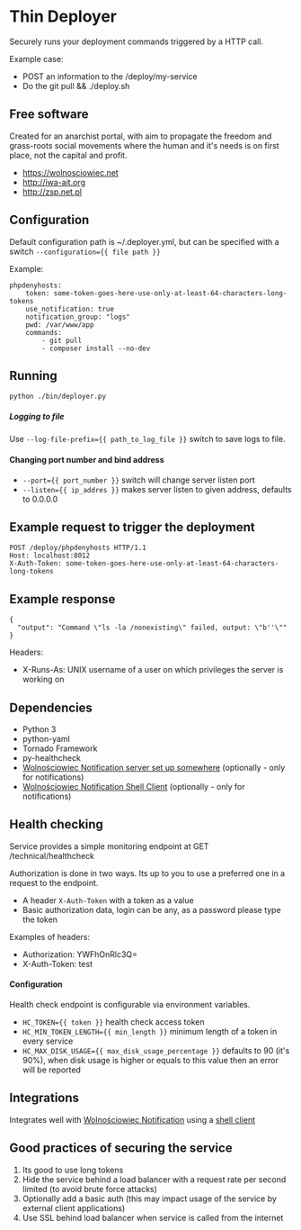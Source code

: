 Thin Deployer
=============

Securely runs your deployment commands triggered by a HTTP call.

Example case:
- POST an information to the /deploy/my-service
- Do the git pull && ./deploy.sh

Free software
-------------

Created for an anarchist portal, with aim to propagate the freedom and grass-roots social movements where the human and it's needs is on first place, not the capital and profit.

- https://wolnosciowiec.net
- http://iwa-ait.org
- http://zsp.net.pl

Configuration
-------------

Default configuration path is ~/.deployer.yml, but can be specified with a switch `--configuration={{ file path }}`

Example:
```
phpdenyhosts:
    token: some-token-goes-here-use-only-at-least-64-characters-long-tokens
    use_notification: true
    notification_group: "logs"
    pwd: /var/www/app
    commands:
        - git pull
        - composer install --no-dev
```

Running
-------

```
python ./bin/deployer.py
```

##### Logging to file

Use `--log-file-prefix={{ path_to_log_file }}` switch to save logs to file.

#### Changing port number and bind address

- `--port={{ port_number }}` switch will change server listen port
- `--listen={{ ip_addres }}` makes server listen to given address, defaults to 0.0.0.0

Example request to trigger the deployment
-----------------------------------------

```
POST /deploy/phpdenyhosts HTTP/1.1
Host: localhost:8012
X-Auth-Token: some-token-goes-here-use-only-at-least-64-characters-long-tokens

```

Example response
----------------

```
{
  "output": "Command \"ls -la /nonexisting\" failed, output: \"b''\""
}
```

Headers:
- X-Runs-As: UNIX username of a user on which privileges the server is working on

Dependencies
------------

- Python 3
- python-yaml
- Tornado Framework
- py-healthcheck
- [Wolnościowiec Notification server set up somewhere](https://github.com/Wolnosciowiec/wolnosciowiec-notification) (optionally - only for notifications)
- [Wolnościowiec Notification Shell Client](https://github.com/Wolnosciowiec/wolnosciowiec-notification-shell-client) (optionally - only for notifications)

Health checking
---------------

Service provides a simple monitoring endpoint at GET /technical/healthcheck

Authorization is done in two ways.
Its up to you to use a preferred one in a request to the endpoint.

- A header `X-Auth-Token` with a token as a value
- Basic authorization data, login can be any, as a password please type the token

Examples of headers:
- Authorization: YWFhOnRlc3Q=
- X-Auth-Token: test

#### Configuration

Health check endpoint is configurable via environment variables.

- `HC_TOKEN={{ token }}` health check access token
- `HC_MIN_TOKEN_LENGTH={{ min_length }}` minimum length of a token in every service
- `HC_MAX_DISK_USAGE={{ max_disk_usage_percentage }}` defaults to 90 (it's 90%), when disk usage is higher or equals to this value then an error will be reported


Integrations
------------

Integrates well with [Wolnościowiec Notification](https://github.com/Wolnosciowiec/wolnosciowiec-notification) using a [shell client](https://github.com/Wolnosciowiec/wolnosciowiec-notification-shell-client)

Good practices of securing the service
--------------------------------------

1. Its good to use long tokens
2. Hide the service behind a load balancer with a request rate per second limited (to avoid brute force attacks)
3. Optionally add a basic auth (this may impact usage of the service by external client applications)
4. Use SSL behind load balancer when service is called from the internet
